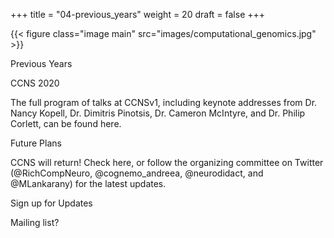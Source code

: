 
+++
title = "04-previous_years"
weight = 20
draft = false
+++

{{< figure class="image main" src="images/computational_genomics.jpg" >}}

Previous Years

CCNS 2020

The full program of talks at CCNSv1, including keynote addresses from Dr. Nancy Kopell, Dr. Dimitris Pinotsis, 
Dr. Cameron McIntyre, and Dr. Philip Corlett, can be found here.


Future Plans


CCNS will return! Check here, or follow the organizing committee on Twitter (@RichCompNeuro, @cognemo_andreea, @neurodidact, and @MLankarany) for the latest updates.



Sign up for Updates


Mailing list?

